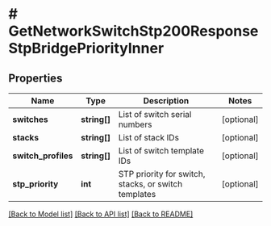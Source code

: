 # # GetNetworkSwitchStp200ResponseStpBridgePriorityInner

## Properties

Name | Type | Description | Notes
------------ | ------------- | ------------- | -------------
**switches** | **string[]** | List of switch serial numbers | [optional]
**stacks** | **string[]** | List of stack IDs | [optional]
**switch_profiles** | **string[]** | List of switch template IDs | [optional]
**stp_priority** | **int** | STP priority for switch, stacks, or switch templates | [optional]

[[Back to Model list]](../../README.md#models) [[Back to API list]](../../README.md#endpoints) [[Back to README]](../../README.md)
